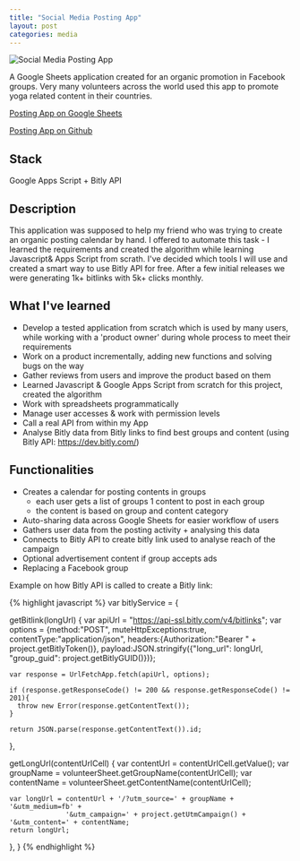 ```yaml
---
title: "Social Media Posting App"
layout: post
categories: media
---
```


![Social Media Posting App](/assets/posting-app-thumbnail.JPG)

A Google Sheets application created for an organic promotion in Facebook groups. Very many volunteers across the world used this app to promote yoga related content in their countries.

[Posting App on Google Sheets][posting-app]

[Posting App on Github][github]


## Stack

Google Apps Script + Bitly API

## Description

This application was supposed to help my friend who was trying to create an organic posting calendar by hand. I offered to automate this task - I learned the requirements and created the algorithm while learning Javascript& Apps Script from scrath. I've decided which tools I will use and created a smart way to use Bitly API for free. After a few initial releases we were generating 1k+ bitlinks with 5k+ clicks monthly.

## What I've learned

- Develop a tested application from scratch which is used by many users, while working with a 'product owner' during whole process to meet their requirements
- Work on a product incrementally, adding new functions and solving bugs on the way
- Gather reviews from users and improve the product based on them
- Learned Javascript & Google Apps Script from scratch for this project, created the algorithm
- Work with spreadsheets programmatically
- Manage user accesses & work with permission levels
- Call a real API from within my App
- Analyse Bitly data from Bitly links to find best groups and content (using Bitly API: https://dev.bitly.com/)


## Functionalities
- Creates a calendar for posting contents in groups 
  - each user gets a list of groups 1 content to post in each group 
  - the content is based on group and content category
- Auto-sharing data across Google Sheets for easier workflow of users
- Gathers user data from the posting activity + analysing this data
- Connects to Bitly API to create bitly link used to analyse reach of the campaign
- Optional advertisement content if group accepts ads
- Replacing a Facebook group

Example on how Bitly API is called to create a Bitly link:

{% highlight javascript %}
var bitlyService = {
  
  getBitlink(longUrl) { 
    var apiUrl = "https://api-ssl.bitly.com/v4/bitlinks";
    var options = {method:"POST", muteHttpExceptions:true, contentType:"application/json", headers:{Authorization:"Bearer " + project.getBitlyToken()},
                   payload:JSON.stringify({"long_url": longUrl, "group_guid": project.getBitlyGUID()})};
          
    var response = UrlFetchApp.fetch(apiUrl, options);
    
    if (response.getResponseCode() != 200 && response.getResponseCode() != 201){
      throw new Error(response.getContentText());
    }
    
    return JSON.parse(response.getContentText()).id;
  },
    
  getLongUrl(contentUrlCell) {
    var contentUrl = contentUrlCell.getValue();
    var groupName = volunteerSheet.getGroupName(contentUrlCell);
    var contentName = volunteerSheet.getContentName(contentUrlCell);
    
    var longUrl = contentUrl + '/?utm_source=' + groupName + '&utm_medium=fb' +
                  '&utm_campaign=' + project.getUtmCampaign() + '&utm_content=' + contentName;
    return longUrl;
  },
}
{% endhighlight %}

[posting-app]: https://docs.google.com/spreadsheets/d/1aEwVAFVsE5zDzhRyN-DG1fK8AJcUzxy-IGMHVpcl6wY/edit#gid=1071128398
[github]: https://github.com/viktorbobinski/Share-Nurture-Posting-App
